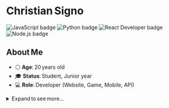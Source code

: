 <!-- GitHub README snippet -->
<h1>Christian Signo</h1>

<div class="badges">
  <img src="https://img.shields.io/badge/JavaScript-transparent?style=flat&logo=javascript&logoColor=%23ffb13b" alt="JavaScript badge">
  <img src="https://img.shields.io/badge/Python-transparent?style=flat&logo=python&logoColor=%233776ab" alt="Python badge">
  <img src="https://img.shields.io/badge/React%20Developer-transparent?style=flat&logo=react&logoColor=%2361dafb" alt="React Developer badge">
  <img src="https://img.shields.io/badge/Node.js-transparent?style=flat&logo=node.js&logoColor=%23339933" alt="Node.js badge">
</div>

<h2>About Me</h2>
<ul>
  <li>⚪ <strong>Age</strong>: 20 years old</li>
  <li>🎓 <strong>Status</strong>: Student, Junior year</li>
  <li>💻 <strong>Role</strong>: Developer (Website, Game, Mobile, API)</li>
</ul>

<style>

details > summary.toggle-open { display: none; }           
details[open] > summary.toggle-open { display: list-item; } 
details[open] > summary.toggle-closed { display: none; }    
</style>

<details>
  <summary class="toggle-closed">Expand to see more…</summary>
  <summary class="toggle-open">See less</summary>

  <h2>Environment &amp; Tools I Work With</h2>
  <ul>
    <li>JavaScript / TypeScript</li><li>Python</li><li>PHP</li><li>C#</li><li>Java</li><li>C++</li>
  </ul>
  <hr>
  <ul>
    <li>REST APIs</li><li>WebSockets</li><li>React</li><li>React Native</li><li>Unreal Engine</li>
    <li>Godot</li><li>Unity</li><li>SQL (MySQL, PostgreSQL)</li><li>NoSQL (MongoDB, Cassandra)</li>
  </ul>

  <h2>Others</h2>
  <ul><li>Arduino Uno</li><li>Circuit Design (Analog/Digital)</li></ul>

  <h2>🌱 Currently focused</h2>
  <ul>
    <li>Exploring <strong>Machine Learning</strong> with Python</li>
    <li>Side projects: <strong>Full‑Stack Applications</strong> with React</li>
    <li>Current project: <strong>School Capstone</strong> – MERN stack</li>
  </ul>
</details>
